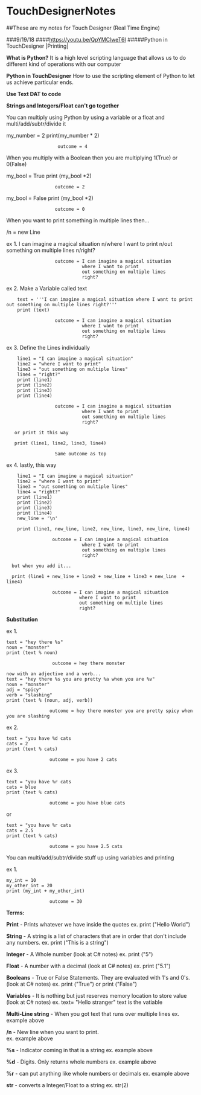 # TouchDesignerNotes
##These are my notes for Touch Designer (Real Time Engine)

###9/19/18
####https://youtu.be/QpYMClweT6I
#####Python in TouchDesigner |Printing| 

**What is Python?**
It is a high level scripting language that allows us to do different kind of operations with our computer

**Python in TouchDesigner**
How to use the scripting element of Python to let us achieve particular ends.

**Use Text DAT to code**

**Strings and Integers/Float can't go together**

You can multiply using Python by using a variable or a float and multi/add/subtr/divide it
  
  my_number = 2
  print(my_number * 2)
                       
                       outcome = 4
                       
When you multiply with a Boolean then you are multiplying 1(True) or 0(False)
  
  my_bool = True
  print (my_bool *2)
                      
                      outcome = 2
  my_bool = False
  print (my_bool *2)
                      
                      outcome = 0
                      
 When you want to print something in multiple lines then...
 
 
 /n = new Line
  
  
  ex 1. I can imagine a magical situation n/where I want to print n/out something on multiple lines n/right?
                      
                      
                      outcome = I can imagine a magical situation
                                where I want to print
                                out something on multiple lines
                                right?
                                
  ex 2. Make a Variable called text
        
        
        text = '''I can imagine a magical situation where I want to print out something on multiple lines right?'''
        print (text)
        
                      outcome = I can imagine a magical situation
                                where I want to print
                                out something on multiple lines
                                right?
                                
  ex 3. Define the Lines individually
  
        line1 = "I can imagine a magical situation"
        line2 = "where I want to print"
        line3 = "out something on multiple lines"
        line4 = "right?"
        print (line1)
        print (line2)
        print (line3)
        print (line4)
        
                      outcome = I can imagine a magical situation
                                where I want to print
                                out something on multiple lines
                                right?
                                
       or print it this way
       
       print (line1, line2, line3, line4)
       
                      Same outcome as top
                      
ex 4. lastly, this way

        line1 = "I can imagine a magical situation"
        line2 = "where I want to print"
        line3 = "out something on multiple lines"
        line4 = "right?"
        print (line1)
        print (line2)
        print (line3)
        print (line4)
        new_line = '\n'
        
        print (line1, new_line, line2, new_line, line3, new_line, line4)
        
                     outcome = I can imagine a magical situation
                                where I want to print
                                out something on multiple lines
                                right?
                                
      but when you add it...
      
      print (line1 + new_line + line2 + new_line + line3 + new_line  + line4)
      
                     outcome = I can imagine a magical situation
                               where I want to print
                               out something on multiple lines
                               right?      
                               
**Substitution**
    
ex 1.    
    
    text = "hey there %s"
    noun = "monster"
    print (text % noun)
    
                     outcome = hey there monster
                     
    now with an adjective and a verb...
    text = "hey there %s you are pretty %a when you are %v"
    noun = "monster"
    adj = "spicy"
    verb = "slashing"
    print (text % (noun, adj, verb))
    
                    outcome = hey there monster you are pretty spicy when you are slashing
                 
ex 2.
    
    text = "you have %d cats
    cats = 2
    print (text % cats)
    
                    outcome = you have 2 cats
                    
ex 3.

    text = "you have %r cats
    cats = blue
    print (text % cats)
                    
                    outcome = you have blue cats
     
or     
                    
    text = "you have %r cats
    cats = 2.5
    print (text % cats)
                    
                    outcome = you have 2.5 cats                    

You can multi/add/subtr/divide stuff up using variables and printing

ex 1.

    my_int = 10
    my_other_int = 20
    print (my_int + my_other_int)
    
                    outcome = 30
**Terms:**

**Print** - Prints whatever we have inside the quotes
  ex. print ("Hello World")
  
**String** - A string is a list of characters that are in order that don't include any numbers.
  ex. print ("This is a string")
  
**Integer** - A Whole number                (look at C# notes)
  ex. print ("5")
  
**Float** - A number with a decimal         (look at C# notes)
  ex. print ("5.1")
  
**Booleans** - True or False Statements. They are evaluated with 1's and 0's.     (look at C# notes)
  ex. print ("True")  or print ("False")
  
**Variables** - It is nothing but just reserves memory location to store value    (look at C# notes)
  ex. text= "Hello stranger"     text is the vatiable
  
**Multi-Line string** - When you got text that runs over multiple lines
  ex. example above

**/n** - New line when you want to print.  
  ex. example above

**%s** - Indicator coming in that is a string
  ex. example above
  
**%d** - Digits. Only returns whole numbers
  ex. example above
  
 **%r** - can put anything like whole numbers or decimals
  ex. example above
  
**str** - converts a Integer/Float to a string
  ex. str(2)
